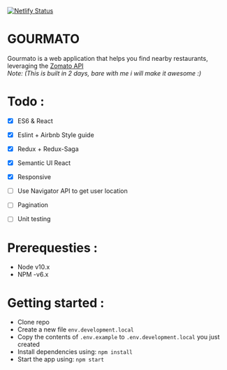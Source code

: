 [![Netlify Status](https://api.netlify.com/api/v1/badges/1f83e53d-29df-4b35-8923-8d7281645e19/deploy-status)](https://app.netlify.com/sites/sleepy-kalam-950088/deploys)

# GOURMATO
Gourmato is a web application that helps you find nearby restaurants, leveraging the [Zomato API](https://developers.zomato.com/documentation)  
_Note: (This is built in 2 days, bare with me i will make it awesome :)_

# Todo :
  - [x] ES6 & React
  - [x] Eslint + Airbnb Style guide
  - [x] Redux + Redux-Saga
  - [x] Semantic UI React
  - [x] Responsive
  - [ ] Use Navigator API to get user location
  - [ ] Pagination
  - [ ] Unit testing


# Prerequesties :
  - Node v10.x
  - NPM -v6.x

# Getting started :
  - Clone repo
  - Create a new file `env.development.local`
  - Copy the contents of `.env.example` to `.env.development.local` you just created
  - Install dependencies using: `npm install`
  - Start the app using: `npm start`

